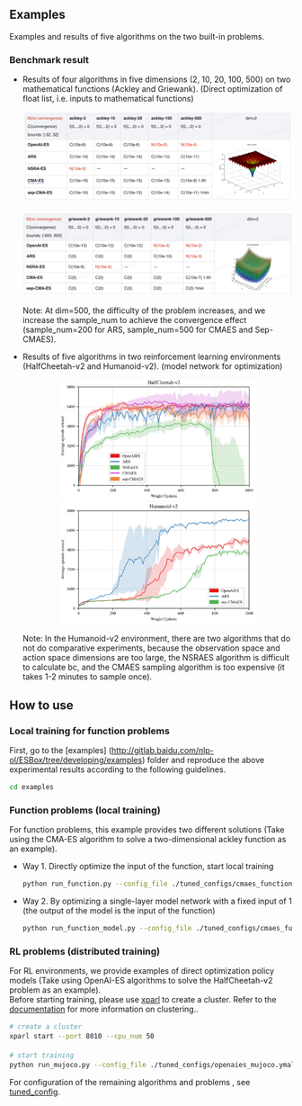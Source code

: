 
## Examples
Examples and results of five algorithms on the two built-in problems.
### Benchmark result
+ Results of four algorithms in five dimensions (2, 10, 20, 100, 500) on two mathematical functions (Ackley and Griewank). (Direct optimization of float list, i.e. inputs to mathematical functions)

    <p align="center">
    <img src=".results/ackley_results.png" alt="ackley_results">
    </p>
    <p align="center">
    <img src=".results/griewank_results.png" alt="griewank_results">
    </p>       

    Note: At dim=500, the difficulty of the problem increases, and we increase the sample_num to achieve the convergence effect (sample_num=200 for ARS, sample_num=500 for CMAES and Sep-CMAES).  

+ Results of five algorithms in two reinforcement learning environments (HalfCheetah-v2 and Humanoid-v2). (model network for optimization)

    <p align="center">
    <img src=".results/HalfCheetah-v2.png" width="350" alt="HalfCheetah-v2"/><img src=".results/Humanoid-v2.png" width="350" alt="Humanoid-v2"/>
    </p>

    Note: In the Humanoid-v2 environment, there are two algorithms that do not do comparative experiments, because the observation space and action space dimensions are too large, the NSRAES algorithm is difficult to calculate bc, and the CMAES sampling algorithm is too expensive (it takes 1-2 minutes to sample once).

## How to use
### Local training for function problems
First, go to the [examples] (http://gitlab.baidu.com/nlp-ol/ESBox/tree/developing/examples) folder and reproduce the above experimental results according to the following guidelines.
```bash
cd examples
```

### Function problems (local training)
For function problems, this example provides two different solutions (Take using the CMA-ES algorithm to solve a two-dimensional ackley function as an example).
- Way 1. Directly optimize the input of the function, start local training
    ```bash
    python run_function.py --config_file ./tuned_configs/cmaes_function.ymal
    ```
- Way 2. By optimizing a single-layer model network with a fixed input of 1 (the output of the model is the input of the function)
    ```bash
    python run_function_model.py --config_file ./tuned_configs/cmaes_function_model.ymal
    ```

### RL problems (distributed training)
For RL environments, we provide examples of direct optimization policy models (Take using OpenAI-ES algorithms to solve the HalfCheetah-v2 problem as an example).  
Before starting training, please use [xparl](https://parl.readthedocs.io/en/latest/parallel_training/setup.html) to create a cluster. Refer to the [documentation](https://parl.readthedocs.io/en/latest/parallel_training/setup.html) for more information on clustering..

```bash
# create a cluster
xparl start --port 8010 --cpu_num 50

# start training
python run_mujoco.py --config_file ./tuned_configs/openaies_mujoco.ymal
```
For configuration of the remaining algorithms and problems
, see [tuned_config](http://gitlab.baidu.com/nlp-ol/ESBox/tree/developing/examples/tuned_configs).
